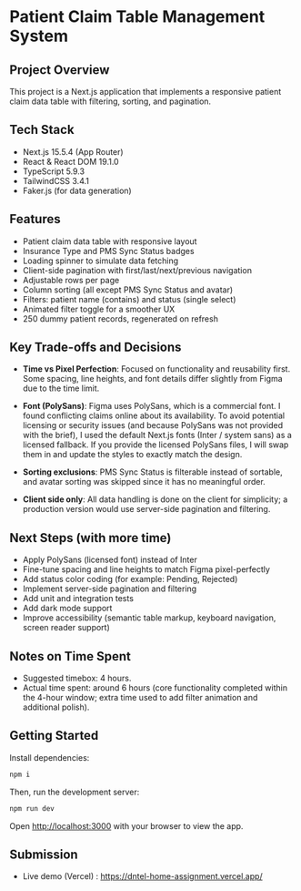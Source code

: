 # Patient Claim Table Management System

## Project Overview

This project is a Next.js application that implements a responsive patient claim data table with filtering, sorting, and
pagination.

## Tech Stack

- Next.js 15.5.4 (App Router)
- React & React DOM 19.1.0
- TypeScript 5.9.3
- TailwindCSS 3.4.1
- Faker.js (for data generation)

## Features

- Patient claim data table with responsive layout
- Insurance Type and PMS Sync Status badges
- Loading spinner to simulate data fetching
- Client-side pagination with first/last/next/previous navigation
- Adjustable rows per page
- Column sorting (all except PMS Sync Status and avatar)
- Filters: patient name (contains) and status (single select)
- Animated filter toggle for a smoother UX
- 250 dummy patient records, regenerated on refresh

## Key Trade-offs and Decisions

- **Time vs Pixel Perfection**: Focused on functionality and reusability first. Some spacing, line heights, and font
  details differ slightly from Figma due to the time limit.

- **Font (PolySans)**: Figma uses PolySans, which is a commercial font. I found conflicting claims online about its
  availability. To avoid potential licensing or security issues (and because PolySans was not provided with the brief),
  I used the default Next.js fonts (Inter / system sans) as a licensed fallback. If you provide the licensed PolySans
  files, I will swap them in and update the styles to exactly match the design.

- **Sorting exclusions**: PMS Sync Status is filterable instead of sortable, and avatar sorting was skipped
  since it has no meaningful order.

- **Client side only**: All data handling is done on the client for simplicity; a production version would use
  server-side pagination and filtering.

## Next Steps (with more time)

- Apply PolySans (licensed font) instead of Inter
- Fine-tune spacing and line heights to match Figma pixel-perfectly
- Add status color coding (for example: Pending, Rejected)
- Implement server-side pagination and filtering
- Add unit and integration tests
- Add dark mode support
- Improve accessibility (semantic table markup, keyboard navigation, screen reader support)

## Notes on Time Spent

- Suggested timebox: 4 hours.
- Actual time spent: around 6 hours (core functionality completed within the 4-hour window; extra time used to add
  filter
  animation and additional polish).

## Getting Started

Install dependencies:

```bash
npm i
```

Then, run the development server:

```bash
npm run dev
```

Open [http://localhost:3000](http://localhost:3000) with your browser to view the app.

## Submission

- Live demo (Vercel) : https://dntel-home-assignment.vercel.app/
